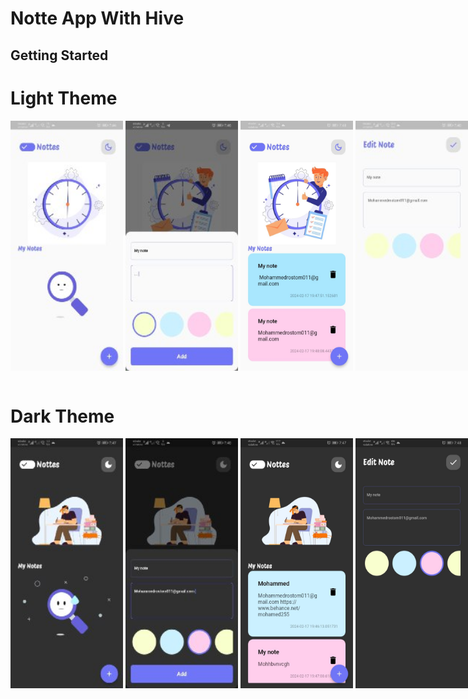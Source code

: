# Notte App With Hive
## Getting Started

<h1>Light Theme</h1>
<div style="display: flex; justify-content: space-evenly;">
<img src="https://github.com/MohammedRostom/Note_AppWith_Hive/blob/main/ScreenShots/5.jpg"  width="180" height="400"/>
    &nbsp;
<img src="https://github.com/MohammedRostom/Note_AppWith_Hive/blob/main/ScreenShots/6.jpg"  width="180" height="400"/>
    &nbsp;
<img src="https://github.com/MohammedRostom/Note_AppWith_Hive/blob/main/ScreenShots/7.jpg"  width="180" height="400"/>
      &nbsp;
<img src="https://github.com/MohammedRostom/Note_AppWith_Hive/blob/main/ScreenShots/8.jpg"  width="180" height="400"/>
</div>
<br>
<h1>Dark Theme</h1>
<div style="display: flex; justify-content: space-evenly;">
<img src="https://github.com/MohammedRostom/Note_AppWith_Hive/blob/main/ScreenShots/1.jpg"  width="180" height="400"/>
    &nbsp;
<img src="https://github.com/MohammedRostom/Note_AppWith_Hive/blob/main/ScreenShots/2.jpg"  width="180" height="400"/>
    &nbsp;
<img src="https://github.com/MohammedRostom/Note_AppWith_Hive/blob/main/ScreenShots/3.jpg"  width="180" height="400"/>
      &nbsp;
<img src="https://github.com/MohammedRostom/Note_AppWith_Hive/blob/main/ScreenShots/4.jpg"  width="180" height="400"/>
</div>
